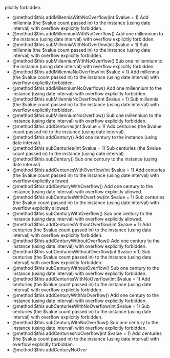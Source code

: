 plicitly forbidden.
 * @method        $this          addMillenniaWithNoOverflow(int $value = 1)                                          Add millennia (the $value count passed in) to the instance (using date interval) with overflow explicitly forbidden.
 * @method        $this          addMillenniumWithNoOverflow()                                                       Add one millennium to the instance (using date interval) with overflow explicitly forbidden.
 * @method        $this          subMillenniaWithNoOverflow(int $value = 1)                                          Sub millennia (the $value count passed in) to the instance (using date interval) with overflow explicitly forbidden.
 * @method        $this          subMillenniumWithNoOverflow()                                                       Sub one millennium to the instance (using date interval) with overflow explicitly forbidden.
 * @method        $this          addMillenniaNoOverflow(int $value = 1)                                              Add millennia (the $value count passed in) to the instance (using date interval) with overflow explicitly forbidden.
 * @method        $this          addMillenniumNoOverflow()                                                           Add one millennium to the instance (using date interval) with overflow explicitly forbidden.
 * @method        $this          subMillenniaNoOverflow(int $value = 1)                                              Sub millennia (the $value count passed in) to the instance (using date interval) with overflow explicitly forbidden.
 * @method        $this          subMillenniumNoOverflow()                                                           Sub one millennium to the instance (using date interval) with overflow explicitly forbidden.
 * @method        $this          addCenturies(int $value = 1)                                                        Add centuries (the $value count passed in) to the instance (using date interval).
 * @method        $this          addCentury()                                                                        Add one century to the instance (using date interval).
 * @method        $this          subCenturies(int $value = 1)                                                        Sub centuries (the $value count passed in) to the instance (using date interval).
 * @method        $this          subCentury()                                                                        Sub one century to the instance (using date interval).
 * @method        $this          addCenturiesWithOverflow(int $value = 1)                                            Add centuries (the $value count passed in) to the instance (using date interval) with overflow explicitly allowed.
 * @method        $this          addCenturyWithOverflow()                                                            Add one century to the instance (using date interval) with overflow explicitly allowed.
 * @method        $this          subCenturiesWithOverflow(int $value = 1)                                            Sub centuries (the $value count passed in) to the instance (using date interval) with overflow explicitly allowed.
 * @method        $this          subCenturyWithOverflow()                                                            Sub one century to the instance (using date interval) with overflow explicitly allowed.
 * @method        $this          addCenturiesWithoutOverflow(int $value = 1)                                         Add centuries (the $value count passed in) to the instance (using date interval) with overflow explicitly forbidden.
 * @method        $this          addCenturyWithoutOverflow()                                                         Add one century to the instance (using date interval) with overflow explicitly forbidden.
 * @method        $this          subCenturiesWithoutOverflow(int $value = 1)                                         Sub centuries (the $value count passed in) to the instance (using date interval) with overflow explicitly forbidden.
 * @method        $this          subCenturyWithoutOverflow()                                                         Sub one century to the instance (using date interval) with overflow explicitly forbidden.
 * @method        $this          addCenturiesWithNoOverflow(int $value = 1)                                          Add centuries (the $value count passed in) to the instance (using date interval) with overflow explicitly forbidden.
 * @method        $this          addCenturyWithNoOverflow()                                                          Add one century to the instance (using date interval) with overflow explicitly forbidden.
 * @method        $this          subCenturiesWithNoOverflow(int $value = 1)                                          Sub centuries (the $value count passed in) to the instance (using date interval) with overflow explicitly forbidden.
 * @method        $this          subCenturyWithNoOverflow()                                                          Sub one century to the instance (using date interval) with overflow explicitly forbidden.
 * @method        $this          addCenturiesNoOverflow(int $value = 1)                                              Add centuries (the $value count passed in) to the instance (using date interval) with overflow explicitly forbidden.
 * @method        $this          addCenturyNoOver